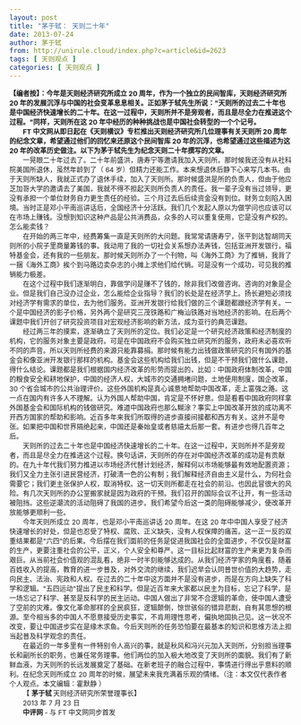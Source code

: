 ```yaml
---
layout: post
title: "茅于轼： 天则二十年"
date: 2013-07-24
author: 茅于轼
from: http://unirule.cloud/index.php?c=article&id=2623
tags: [ 天则观点 ]
categories: [ 天则观点 ]
---
```


<div class="article">
 <div class="body-text">
  <p align="left">
  </p>
  <div>
   <b>
    <span style="font-size: 9pt">
     【编者按】：今年是天则经济研究所成立
    </span>
   </b>
   <b>
    <span style="font-size: 9pt">
     20
    </span>
   </b>
   <b>
    <span style="font-size: 9pt">
     周年，作为一个独立的民间智库，天则经济研究所
    </span>
   </b>
   <b>
    <span style="font-size: 9pt">
     20
    </span>
   </b>
   <b>
    <span style="font-size: 9pt">
     年的发展沉浮与中国的社会变革息息相关。正如茅于轼先生所说："天则所的过去二十年也是中国经济快速增长的二十年。在这一过程中，天则所并不是旁观者，而且是尽全力在推进这个过程。"同样，天则所在这
    </span>
   </b>
   <b>
    <span style="font-size: 9pt">
     20
    </span>
   </b>
   <b>
    <span style="font-size: 9pt">
     年中经历的种种挑战也是中国社会转型的一个个记号。
    </span>
   </b>
  </div>
  <div style="text-indent: 18.05pt">
   <b>
   </b>
  </div>
  <div style="text-indent: 18.05pt">
   <b>
    <span style="font-size: 9pt">
     FT
    </span>
   </b>
   <b>
    <span style="font-size: 9pt">
     中文网从即日起在《天则横议》专栏推出天则经济研究所几位理事有关天则所
    </span>
   </b>
   <b>
    <span style="font-size: 9pt">
     20
    </span>
   </b>
   <b>
    <span style="font-size: 9pt">
     周年的纪念文章，希望通过他们的回忆来还原这个民间智库
    </span>
   </b>
   <b>
    <span style="font-size: 9pt">
     20
    </span>
   </b>
   <b>
    <span style="font-size: 9pt">
     年的沉浮，也希望通过这些描述为这
    </span>
   </b>
   <b>
    <span style="font-size: 9pt">
     20
    </span>
   </b>
   <b>
    <span style="font-size: 9pt">
     年的改革历史做注。以下为茅于轼先生为纪念天则二十年撰写的文章。
    </span>
   </b>
  </div>
  <div style="text-indent: 18pt">
  </div>
  <div style="text-indent: 18pt">
   <span style="font-size: 9pt">
    一晃眼二十年过去了。二十年前盛洪，唐寿宁等邀请我加入天则所。那时候我还没有从社科院美国所退休，虽然年龄到了（
   </span>
   <span style="font-size: 9pt">
    64
   </span>
   <span style="font-size: 9pt">
    岁）但精力还能工作。本来想退休后静下心来写几本书。由于天则所缺人，我就正式办了退休手续，加入了天则所。那时候盛洪是所的负责人，但由于他应芝加哥大学的邀请去了美国，我就不得不担起天则所负责人的责任。我一辈子没有当过领导，更没有承担一个单位财务自力更生责任的经验。三个月过去后后续资金没有到位。财务立刻陷入困境。当时正是邓小平南巡讲话后，全国经济十分活跃。我们几个发起人原以为做学问也应该可以在市场上赚钱。没想到知识这种产品是公共消费品，众多的人可以重复使用，它是没有产权的。怎么能卖钱？
   </span>
  </div>
  <div style="text-indent: 18pt">
  </div>
  <div style="text-indent: 18pt">
   <span style="font-size: 9pt">
    在开始的两三年中，经费筹集一直是天则所的大问题。我常常请唐寿宁，张平到达智胡同天则所的小院子里商量筹钱的事。我动用了我的一切社会关系想办法弄钱，包括亚洲开发银行，福特基金会，还有我的一些朋友。那时候天则所办了一个刊物，叫《海外工商》为了推销，我背了一捆《海外工商》挨个到马路边卖杂志的小摊上求他们给代销。可是没有一个成功，可见我的推销能力极差。
   </span>
  </div>
  <div style="text-indent: 18pt">
  </div>
  <div style="text-indent: 18pt">
   <span style="font-size: 9pt">
    在这个过程中我们逐渐明白，靠做学问是赚不了钱的，除非我们改做咨询。咨询的对象是企业。但是我们自己没办过企业，怎么能给企业指导？我们的长处是在经济学上。扬长避短必须找对经济学有需求的单位，去为他们服务。亚洲开发银行给我们做的三个课题都跟经济学有关。一个是中国经济的影子价格，另外两个是研究三茂铁路和广梅汕铁路对当地经济的影响。在后两个课题中我们开创了研究投资项目对宏观经济影响的新方法，成为亚行的典范课题。
   </span>
  </div>
  <div style="text-indent: 18pt">
  </div>
  <div style="text-indent: 18pt">
   <span style="font-size: 9pt">
    经过两三年的摸索，逐渐确立了天则所的定位。我们必定是一个研究经济政策和经济制度的机构，它的服务对象主要是政府。可是在中国政府不会购买独立研究所的服务，政府未必喜欢听不同的声音。所以天则所经费的来源只能靠募捐。那时候有能力出钱做政策研究的只有国外的基金会和像亚洲开发银行那样的机构。基金会这些机构给我们出钱，但是不干预我们做什么课题，得什么结论。课题都是我们根据国内经济改革的形势而提出的，比如：中国政府体制改革，中国的粮食安全和耕地保护，中国的经济人权，大城市的交通拥堵问题，土地使用制度，国企改革，
   </span>
   <span style="font-size: 9pt">
    30
   </span>
   <span style="font-size: 9pt">
    个省会城市的公共治理评价。这些外国机构是真心诚意地帮助中国改革，走上富强之路。这一点在国内有许多人不理解。认为外国人帮助中国，肯定是不怀好意。但是看看中国政府同样拿外国基金会和国际机构的钱做研究。难道中国政府也那么糊涂？事实上中国改革开放的成功离不开西方国家的帮助和影响。近百多年来我们所取得的进步直接间接都和西方有关。这并不是夸张。如果把中国和世界隔绝起来，中国还是秦始皇或者慈禧太后那一套。有进步也得几百年之后。
   </span>
  </div>
  <div style="text-indent: 18pt">
  </div>
  <div style="text-indent: 18pt">
   <span style="font-size: 9pt">
    天则所的过去二十年也是中国经济快速增长的二十年。在这一过程中，天则所并不是旁观者，而且是尽全力在推进这个过程。换句话讲，天则所的存在对中国经济改革的成功是有贡献的。在九十年代我们努力推进以市场经济代替计划经济，解释何以市场能够最有效地配置资源；我们又全力主张引进民营经济，打破清一色的公有制；我们解释经济自由主义是什么，为何社会需要它；我们更主张保护人权，取消特权。这一切天则所都走在社会的前沿。也因此冒很大的风险。有几次天则所的办公室搬家就是因为政府的干预。我们召开的国际会议不让开，有一些活动被阻挡。这些逆潮流的活动阻碍了我国的进步。我们希望今后这一类的阻碍能够减少，使改革开放能够更顺利一些。
   </span>
  </div>
  <div style="text-indent: 18pt">
  </div>
  <div style="text-indent: 18pt">
   <span style="font-size: 9pt">
    今年天则所成立
   </span>
   <span style="font-size: 9pt">
    20
   </span>
   <span style="font-size: 9pt">
    周年，也是邓小平南巡讲话
   </span>
   <span style="font-size: 9pt">
    20
   </span>
   <span style="font-size: 9pt">
    周年。在这
   </span>
   <span style="font-size: 9pt">
    20
   </span>
   <span style="font-size: 9pt">
    年中中国人享受了经济快速增长的好处，但是也忍受了特权、腐败、正义缺失，没有人权保障的痛苦。这一正一反的双重结果都是"六四"的后果。今后摆在我们面前的任务是促进我国社会的全面进步，不仅仅是财富的生产，更要注重社会的公平，正义，个人安全和尊严。这一目标比起财富的生产来更为复杂而艰巨。从当前社会价值观的混乱看，绝非一时半刻能够达成的。从我们经济学家的角度看，随着百姓收入的提高，教育的进一步普及，对外交流的继续，我们迟早会认同普世价值的大趋势，走向民主、法治、宪政和人权。在过去的二十年中这方面并不是没有进步，而是在方向上缺失了科学和逻辑。"五四运动"提出了民主和科学。但是近百年来大家都以民主为目标，忘记了科学，是一场忘记了科学、甚至是反科学的民主运动。中国人做出了非常不合逻辑的革命，使中国人遭受了空前的灾难。像文化革命那样的全民疯狂，逻辑颠倒，惊世骇俗的错异悲剧，自有其思想的根源。至今相当多的中国人不愿意接受历史事实，不肯用理性思考，偏执地固执己见。这一状况不改变，要让中国进步实在是缘木求鱼。今后天则所的任务恐怕要在最基本的知识和思维方法上担当起普及科学观念的责任。
   </span>
  </div>
  <div style="text-indent: 18pt">
  </div>
  <div style="text-indent: 18pt">
   <span style="font-size: 9pt">
    在最近的一年多里有一件特别令人高兴的事，就是秋风和冯兴元加入天则所，分别担当理事长和副所长的职务，也兼任常务理事。他们两位的加入极大地改变了天则所的面貌。我们有了新鲜血液，为天则所的长远发展奠定了基础。在新老班子的融合过程中，事情进行得出乎意料的顺利。在纪念天则所成立
   </span>
   <span style="font-size: 9pt">
    20
   </span>
   <span style="font-size: 9pt">
    周年的时候，展望未来我充满着乐观的情绪。（注：本文仅代表作者个人观点。本文编辑：霍默静
   </span>
   <span style="font-size: 9pt">
    ）
   </span>
  </div>
  <div style="text-indent: 18pt">
  </div>
  <div style="text-indent: 18pt">
   <span style="font-size: 9pt">
    【
    <b>
     茅于轼
    </b>
   </span>
   <span style="font-size: 9pt">
    天则经济研究所荣誉理事长】
   </span>
  </div>
  <div style="text-indent: 18pt">
  </div>
  <div style="text-indent: 18pt">
   <span style="font-size: 9pt">
    2013
   </span>
   <span style="font-size: 9pt">
    年
   </span>
   <span style="font-size: 9pt">
    7
   </span>
   <span style="font-size: 9pt">
    月
   </span>
   <span style="font-size: 9pt">
    23
   </span>
   <span style="font-size: 9pt">
    日
   </span>
  </div>
  <div style="text-indent: 18.05pt">
   <b>
    <span style="font-size: 9pt">
     中评网
    </span>
   </b>
   <span style="font-size: 9pt">
    -
   </span>
   <span style="font-size: 9pt">
    与
   </span>
   <span style="font-size: 9pt">
    FT
   </span>
   <span style="font-size: 9pt">
    中文网同步首发
   </span>
  </div>
 </div>
</div>

